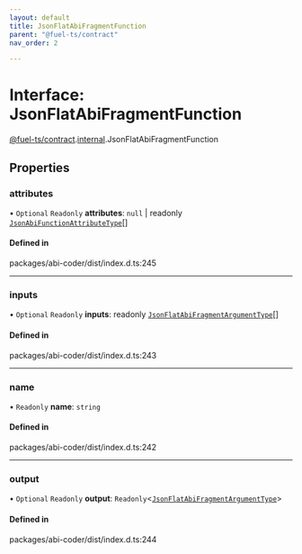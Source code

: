 ```yaml
---
layout: default
title: JsonFlatAbiFragmentFunction
parent: "@fuel-ts/contract"
nav_order: 2

---
```


# Interface: JsonFlatAbiFragmentFunction

[@fuel-ts/contract](../index.md).[internal](../namespaces/internal.md).JsonFlatAbiFragmentFunction

## Properties

### attributes

• `Optional` `Readonly` **attributes**: ``null`` \| readonly [`JsonAbiFunctionAttributeType`](internal-JsonAbiFunctionAttributeType.md)[]

#### Defined in

packages/abi-coder/dist/index.d.ts:245

___

### inputs

• `Optional` `Readonly` **inputs**: readonly [`JsonFlatAbiFragmentArgumentType`](internal-JsonFlatAbiFragmentArgumentType.md)[]

#### Defined in

packages/abi-coder/dist/index.d.ts:243

___

### name

• `Readonly` **name**: `string`

#### Defined in

packages/abi-coder/dist/index.d.ts:242

___

### output

• `Optional` `Readonly` **output**: `Readonly`<[`JsonFlatAbiFragmentArgumentType`](internal-JsonFlatAbiFragmentArgumentType.md)\>

#### Defined in

packages/abi-coder/dist/index.d.ts:244
